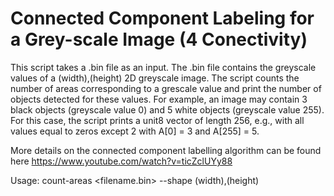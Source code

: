 # Connected Component Labeling for a Grey-scale Image (4 Conectivity) 

This script takes a .bin file as an input. The .bin file contains the greyscale values of a (width),(height) 2D greyscale image. The script counts the number of areas corresponding to a grescale value and print the number of objects detected for these values. For example, an image may contain 3 black objects (greyscale value 0) and 5 white objects (greyscale value 255). For this case, the script prints a unit8 vector of length 256, e.g., with all values equal to zeros except 2 with A[0] = 3 and A[255] = 5.
  
More details on the connected component labelling algorithm can be found here https://www.youtube.com/watch?v=ticZclUYy88

Usage: count-areas <filename.bin> --shape (width),(height)
